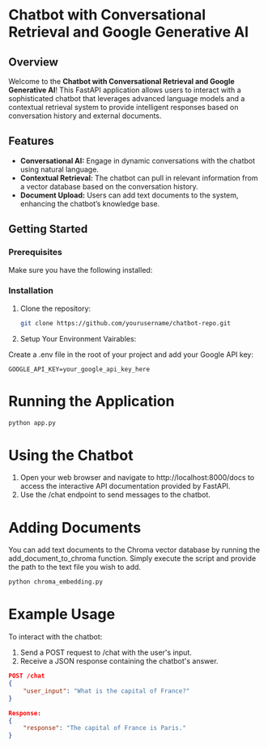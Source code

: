 # Chatbot with Conversational Retrieval and Google Generative AI

## Overview

Welcome to the **Chatbot with Conversational Retrieval and Google Generative AI**! This FastAPI application allows users to interact with a sophisticated chatbot that leverages advanced language models and a contextual retrieval system to provide intelligent responses based on conversation history and external documents.

## Features

- **Conversational AI:** Engage in dynamic conversations with the chatbot using natural language.
- **Contextual Retrieval:** The chatbot can pull in relevant information from a vector database based on the conversation history.
- **Document Upload:** Users can add text documents to the system, enhancing the chatbot’s knowledge base.

## Getting Started

### Prerequisites

Make sure you have the following installed:


### Installation

1. Clone the repository:
   ```bash
   git clone https://github.com/yourusername/chatbot-repo.git
   ```
2. Setup Your Environment Vairables:

Create a .env file in the root of your project and add your Google API key:
```text
GOOGLE_API_KEY=your_google_api_key_here
```
# Running the Application
```bash
python app.py
```
# Using the Chatbot
1. Open your web browser and navigate to http://localhost:8000/docs to access the interactive API documentation provided by FastAPI.
2. Use the /chat endpoint to send messages to the chatbot.
# Adding Documents
You can add text documents to the Chroma vector database by running the add_document_to_chroma function. Simply execute the script and provide the path to the text file you wish to add.
```bash
python chroma_embedding.py
```
# Example Usage
To interact with the chatbot:
1. Send a POST request to /chat with the user's input.
2. Receive a JSON response containing the chatbot's answer.
```json
POST /chat
{
    "user_input": "What is the capital of France?"
}

Response:
{
    "response": "The capital of France is Paris."
}
```




   
   
